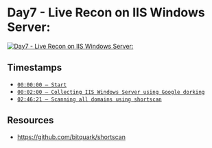 # Day7 - Live Recon on IIS Windows Server:
[![Day7 - Live Recon on IIS Windows Server:](https://img.youtube.com/vi/VujCvjH_MeM/maxresdefault.jpg)](https://youtu.be/VujCvjH_MeM)

## Timestamps
- [`00:00:00 — Start`](https://youtu.be/VujCvjH_MeM?t=0)
- [`00:02:00 — Collecting IIS Windows Server using Google dorking`](https://youtu.be/VujCvjH_MeM?t=120)
- [`02:46:21 — Scanning all domains using shortscan`](https://youtu.be/VujCvjH_MeM?t=9981)

## Resources
- https://github.com/bitquark/shortscan
